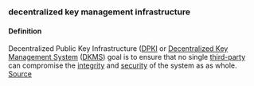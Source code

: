 ### decentralized key management infrastructure

<h4>Definition</h4><p>Decentralized Public Key Infrastructure (<a href="https://ldapwiki.com/wiki/DPKI">DPKI</a> or <a href="https://ldapwiki.com/wiki/Decentralized%20Key%20Management%20System">Decentralized Key Management System</a> (<a href="https://ldapwiki.com/wiki/DKMS">DKMS</a>) goal is to ensure that no single <a href="https://ldapwiki.com/wiki/Third-party">third-party</a> can compromise the <a href="https://ldapwiki.com/wiki/Integrity">integrity</a> and <a href="https://ldapwiki.com/wiki/Security">security</a> of the system as as whole.<br><a href="https://ldapwiki.com/wiki/Decentralized%20Public%20Key%20Infrastructure">Source</a></p>